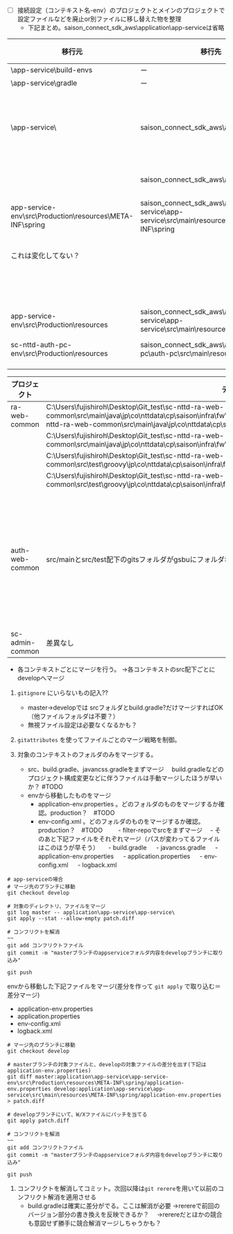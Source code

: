 

- [ ] 接続設定（コンテキスト名-env）のプロジェクトとメインのプロジェクトで設定ファイルなどを廃止or別ファイルに移し替えた物を整理
    - 下記まとめ。saison_connect_sdk_aws\application\app-serviceは省略

| 移行元                                                      | 移行先                                                                                           | file                                                   | 変更内容                                          | マージ要否                 |
| -------------------------------------------------------- | --------------------------------------------------------------------------------------------- | ------------------------------------------------------ | --------------------------------------------- | --------------------- |
| \app-service\build-envs                                  | ー                                                                                             | 全て                                                     | 廃止                                            | 不要                    |
| \app-service\gradle                                      | ー                                                                                             | 全て                                                     | 廃止                                            | 不要                    |
| \app-service\                                            | saison_connect_sdk_aws\application                                                            | build.gradle                                           | 一部はapplicationのbuild.gradleへ移動。一部はこちらで管理      | 要（バージョン管理や一部ライブラリなど？） |
|                                                          | saison_connect_sdk_aws\application                                                            | gradlew<br>gradlew.bat<br>settings.gradle              | applicationで管理のため不要                           | 不要                    |
| app-service-env\src\Production\resources\META-INF\spring | saison_connect_sdk_aws\application\app-service\app-service\src\main\resources\META-INF\spring | application-env.properties                             | envプロジェクトから移動<br>application.propertiesにまとまる？ | 要（接続先追加など）            |
| これは変化してない？                                               |                                                                                               | application.properties                                 | envプロジェクトの環境差分を移動                             | 要（環境別差異？）             |
|                                                          |                                                                                               | env-config.xml                                         | envプロジェクトから移動                                 | 要（環境別差異？）             |
| app-service-env\src\Production\resources                 | saison_connect_sdk_aws\application\app-service\app-service\src\main\resources\META-INF        | logback.xml                                            | envプロジェクトから移動                                 | 要                     |
| sc-nttd-auth-pc-env\src\Production\resources             | saison_connect_sdk_aws\application\auth-pc\auth-pc\src\main\resources\META-INF                | cryptkeys.properties<br>diff.properties<br>logback.xml | envプロジェクトから移動                                 | 要                     |
|                                                          |                                                                                               |                                                        |                                               |                       |
|                                                          |                                                                                               |                                                        |                                               |                       |



| プロジェクト          | ディレクトリ                                                                                                                                                                                                                                                | ファイル名                             | 変更内容                      |
| --------------- | ----------------------------------------------------------------------------------------------------------------------------------------------------------------------------------------------------------------------------------------------------- | --------------------------------- | ------------------------- |
| ra-web-common   | C:\Users\fujishiroh\Desktop\Git_test\sc-nttd-ra-web-common\src\main\java\jp\co\nttdata\cp\saison\infra\fw\security\CtcCrypter.javaC:\Users\fujishiroh\Desktop\Git_test\sc-nttd-ra-web-common\src\main\java\jp\co\nttdata\cp\saison\infra\fw\security\ | CtcCrypter.java                   | 削除                        |
|                 | C:\Users\fujishiroh\Desktop\Git_test\sc-nttd-ra-web-common\src\main\java\jp\co\nttdata\cp\saison\infra\fw\spring\context\support\                                                                                                                     | DirectDataSourceConfig.java       | 削除                        |
|                 | C:\Users\fujishiroh\Desktop\Git_test\sc-nttd-ra-web-common\src\test\groovy\jp\co\nttdata\cp\saison\infra\fw\security\                                                                                                                                 | CtcCrypterTest.groovy             | 削除                        |
|                 | C:\Users\fujishiroh\Desktop\Git_test\sc-nttd-ra-web-common\src\test\groovy\jp\co\nttdata\cp\saison\infra\fw\spring\context\support\                                                                                                                   | DirectDataSourceConfigTest.groovy | 削除                        |
| auth-web-common | src/mainとsrc/test配下のgitsフォルダがgsbuにフォルダ名変更されてる                                                                                                                                                                                                         |                                   | 変更多数なのでようかくにん。変更も入らないと思うし |
| sc-admin-common | 差異なし                                                                                                                                                                                                                                                  |                                   |                           |


- 各コンテキストごとにマージを行う。
→各コンテキストのsrc配下ごとにdevelopへマージ

1. `gitignore` にいらないもの記入??
   - master→developでは srcフォルダとbuild.gradle?だけマージすればOK（他ファイルフォルダは不要？）
   - 無視ファイル設定は必要なくなるかも？
1. `gitattributes` を使ってファイルごとのマージ戦略を制御。　
   

2. 対象のコンテキストのフォルダのみをマージする。
   - src、build.gradle、javancss.gradleをまずマージ
　build.gradleなどのプロジェクト構成変更などに伴うファイルは手動マージしたほうが早いか？
   #TODO
   - envから移動したものをマージ
     - application-env.properties 。どのフォルダのものをマージするか確認。production？　#TODO
     - env-config.xml 。どのフォルダのものをマージするか確認。production？　#TODO
　
　- filter-repoでsrcをまずマージ
　- そのあと下記ファイルをそれぞれマージ（パスが変わってるファイルはこのほうが早そう）
　  - build.gradle
　  - javancss.gradle
　  - application-env.properties
　  - application.properties
　  - env-config.xml
　  - logback.xml
　  
```
# app-serviceの場合　
# マージ先のブランチに移動
git checkout develop

# 対象のディレクトリ、ファイルをマージ
git log master -- application\app-service\app-service\
git apply --stat --allow-empty patch.diff

# コンフリクトを解消
~~
git add コンフリクトファイル
git commit -m "masterブランチのappserviceフォルダ内容をdevelopブランチに取り込み"

git push
```

envから移動した下記ファイルをマージ(差分を作って `git apply` で取り込む＝差分マージ)
- application-env.properties
- application.properties
- env-config.xml
- logback.xml
```
# マージ先のブランチに移動
git checkout develop

# masterブランチの対象ファイルと、developの対象ファイルの差分を出す(下記はapplication-env.properties)
git diff master:application\app-service\app-service-env\src\Production\resources\META-INF\spring/application-env.properties develop:application\app-service\app-service\src\main\resources\META-INF\spring/application-env.properties > patch.diff

# developブランチにいて、W/Xファイルにパッチを当てる
git apply patch.diff

# コンフリクトを解消
~~
git add コンフリクトファイル
git commit -m "masterブランチのappserviceフォルダ内容をdevelopブランチに取り込み"

git push
```

1. コンフリクトを解消してコミット。次回以降は`git rerere`を用いて以前のコンフリクト解消を適用させる
   - build.gradleは確実に差分がでる。ここは解消が必要
   →rerereで前回のバージョン部分の書き換えを反映できるか？
   　→rerereだとほかの競合も意図せず勝手に競合解消マージしちゃうかも？ 